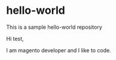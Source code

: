 # hello-world
This is a sample hello-world repository

Hi test,

I am magento developer and I like to code.
